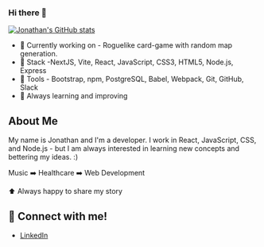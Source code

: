 ### Hi there 👋 

[![Jonathan's GitHub stats](https://github-readme-stats.vercel.app/api?username=jonathan-byun)](https://github.com/jonathan-byun/github-readme-stats&theme=dark)
- :thought_balloon: Currently working on - Roguelike card-game with random map generation.
- :green_book: Stack -NextJS, Vite, React, JavaScript, CSS3, HTML5, Node.js, Express
- :wrench: Tools - Bootstrap, npm, PostgreSQL, Babel, Webpack, Git, GitHub, Slack
- :pencil: Always learning and improving

## About Me
My name is Jonathan and I'm a developer. I work in React, JavaScript, CSS, and Node.js - but I am always interested in learning new concepts and bettering my ideas. :)

Music :arrow_right: Healthcare :arrow_right: Web Development

:arrow_up: Always happy to share my story

## :incoming_envelope: Connect with me!
- [LinkedIn](https://www.linkedin.com/in/jonathan-byun/)
